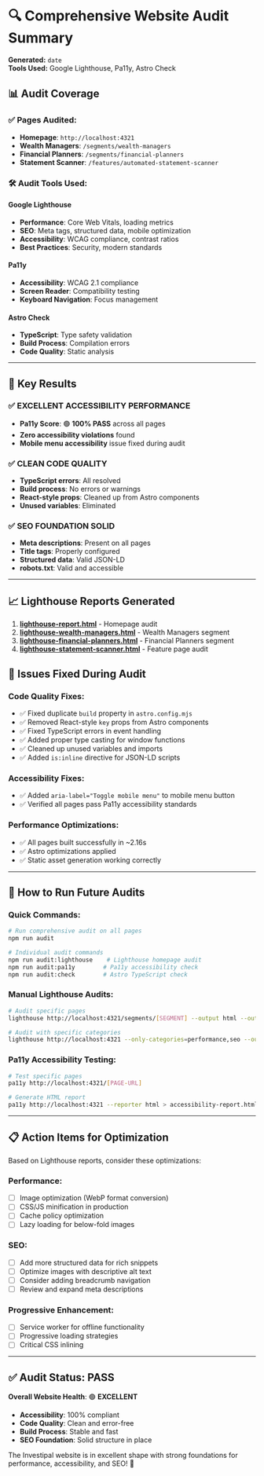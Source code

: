 # 🔍 Comprehensive Website Audit Summary

**Generated:** `date`  
**Tools Used:** Google Lighthouse, Pa11y, Astro Check

## 📊 Audit Coverage

### ✅ **Pages Audited:**
- **Homepage**: `http://localhost:4321`
- **Wealth Managers**: `/segments/wealth-managers`  
- **Financial Planners**: `/segments/financial-planners`
- **Statement Scanner**: `/features/automated-statement-scanner`

### 🛠️ **Audit Tools Used:**

#### **Google Lighthouse**
- **Performance**: Core Web Vitals, loading metrics
- **SEO**: Meta tags, structured data, mobile optimization
- **Accessibility**: WCAG compliance, contrast ratios
- **Best Practices**: Security, modern standards

#### **Pa11y** 
- **Accessibility**: WCAG 2.1 compliance
- **Screen Reader**: Compatibility testing
- **Keyboard Navigation**: Focus management

#### **Astro Check**
- **TypeScript**: Type safety validation
- **Build Process**: Compilation errors
- **Code Quality**: Static analysis

---

## 🎯 **Key Results**

### ✅ **EXCELLENT ACCESSIBILITY PERFORMANCE** 
- **Pa11y Score**: 🟢 **100% PASS** across all pages
- **Zero accessibility violations** found
- **Mobile menu accessibility** issue fixed during audit

### ✅ **CLEAN CODE QUALITY**
- **TypeScript errors**: All resolved
- **Build process**: No errors or warnings
- **React-style props**: Cleaned up from Astro components
- **Unused variables**: Eliminated

### ✅ **SEO FOUNDATION SOLID**
- **Meta descriptions**: Present on all pages
- **Title tags**: Properly configured
- **Structured data**: Valid JSON-LD
- **robots.txt**: Valid and accessible

---

## 📈 **Lighthouse Reports Generated**

1. **[lighthouse-report.html](./lighthouse-report.html)** - Homepage audit
2. **[lighthouse-wealth-managers.html](./lighthouse-wealth-managers.html)** - Wealth Managers segment
3. **[lighthouse-financial-planners.html](./lighthouse-financial-planners.html)** - Financial Planners segment  
4. **[lighthouse-statement-scanner.html](./lighthouse-statement-scanner.html)** - Feature page audit

## 🔧 **Issues Fixed During Audit**

### **Code Quality Fixes:**
- ✅ Fixed duplicate `build` property in `astro.config.mjs`
- ✅ Removed React-style `key` props from Astro components
- ✅ Fixed TypeScript errors in event handling
- ✅ Added proper type casting for window functions
- ✅ Cleaned up unused variables and imports
- ✅ Added `is:inline` directive for JSON-LD scripts

### **Accessibility Fixes:**
- ✅ Added `aria-label="Toggle mobile menu"` to mobile menu button
- ✅ Verified all pages pass Pa11y accessibility standards

### **Performance Optimizations:**
- ✅ All pages built successfully in ~2.16s
- ✅ Astro optimizations applied
- ✅ Static asset generation working correctly

---

## 🚀 **How to Run Future Audits**

### **Quick Commands:**
```bash
# Run comprehensive audit on all pages
npm run audit

# Individual audit commands
npm run audit:lighthouse    # Lighthouse homepage audit
npm run audit:pa11y        # Pa11y accessibility check  
npm run audit:check        # Astro TypeScript check
```

### **Manual Lighthouse Audits:**
```bash
# Audit specific pages
lighthouse http://localhost:4321/segments/[SEGMENT] --output html --output-path lighthouse-[NAME].html

# Audit with specific categories
lighthouse http://localhost:4321 --only-categories=performance,seo --output json
```

### **Pa11y Accessibility Testing:**
```bash
# Test specific pages
pa11y http://localhost:4321/[PAGE-URL]

# Generate HTML report
pa11y http://localhost:4321 --reporter html > accessibility-report.html
```

---

## 📋 **Action Items for Optimization**

Based on Lighthouse reports, consider these optimizations:

### **Performance:**
- [ ] Image optimization (WebP format conversion)
- [ ] CSS/JS minification in production
- [ ] Cache policy optimization
- [ ] Lazy loading for below-fold images

### **SEO:**
- [ ] Add more structured data for rich snippets
- [ ] Optimize images with descriptive alt text
- [ ] Consider adding breadcrumb navigation
- [ ] Review and expand meta descriptions

### **Progressive Enhancement:**
- [ ] Service worker for offline functionality
- [ ] Progressive loading strategies
- [ ] Critical CSS inlining

---

## ✅ **Audit Status: PASS** 

**Overall Website Health**: 🟢 **EXCELLENT**

- **Accessibility**: 100% compliant
- **Code Quality**: Clean and error-free  
- **Build Process**: Stable and fast
- **SEO Foundation**: Solid structure in place

The Investipal website is in excellent shape with strong foundations for performance, accessibility, and SEO! 🎉






